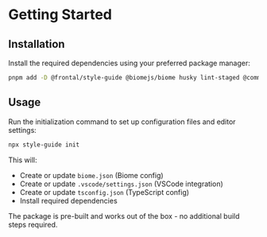 # Getting Started

## Installation

Install the required dependencies using your preferred package manager:

```sh
pnpm add -D @frontal/style-guide @biomejs/biome husky lint-staged @commitlint/cli @commitlint/config-conventional
```

## Usage

Run the initialization command to set up configuration files and editor settings:

```sh
npx style-guide init
```

This will:
- Create or update `biome.json` (Biome config)
- Create or update `.vscode/settings.json` (VSCode integration)
- Create or update `tsconfig.json` (TypeScript config)
- Install required dependencies

The package is pre-built and works out of the box - no additional build steps required. 
